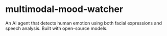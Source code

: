 # multimodal-mood-watcher
An AI agent that detects human emotion using both facial expressions and speech analysis. Built with open-source models.
